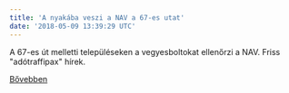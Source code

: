 ```yaml
---
title: 'A nyakába veszi a NAV a 67-es utat'
date: '2018-05-09 13:39:29 UTC'
---
```


A 67-es út melletti településeken a vegyesboltokat ellenőrzi a NAV. Friss "adótraffipax" hírek.


[Bővebben](https://ift.tt/2ruyXkc)
